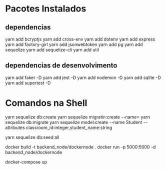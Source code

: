 # Pacotes Instalados
## dependencias
yarn add bcryptjs
yarn add cross-env
yarn add dotenv
yarn add express
yarn add factory-girl
yarn add jsonwebtoken
yarn add pg
yarn add sequelize
yarn add sequelize-cli
yarn add util

## dependencias de desenvolvimento
yarn add faker -D
yarn add jest -D
yarn add nodemon -D
yarn add sqlite -D
yarn add supertest -D


# Comandos na Shell
yarn sequelize db:create
yarn sequelize migratin:create --name=
yarn sequelize db:migrate
yarn sequelize model:create --name Student --attributes classroom_id:integer,student_name:string

yarn sequelize db:seed:all

docker build -t backend_node/dockernode .
docker run -p 5000:5000 -d backend_node/dockernode

docker-compose up